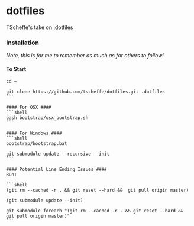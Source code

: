 dotfiles
========

TScheffe's take on .dotfiles

### Installation ###
*Note, this is for me to remember as much as for others to follow!*

#### To Start ####
````shell
cd ~

git clone https://github.com/tscheffe/dotfiles.git .dotfiles
```

#### For OSX ####
```shell
bash bootstrap/osx_bootstrap.sh
```

#### For Windows ####
```shell
bootstrap/bootstrap.bat

git submodule update --recursive --init
```

#### Potential Line Ending Issues ####
Run:

```shell
(git rm --cached -r . && git reset --hard &&  git pull origin master)

(git submodule update --init)

git submodule foreach "(git rm --cached -r . && git reset --hard && git pull origin master)"
```
